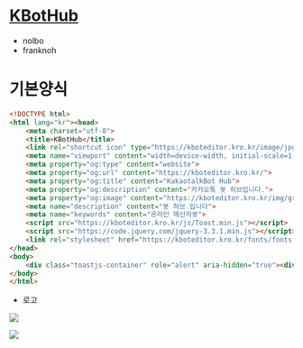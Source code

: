 # [KBotHub](https://kboteditor.kro.kr)



* nolbo
* franknoh

# 기본양식

```html
<!DOCTYPE html>
<html lang="kr"><head>
	<meta charset="utf-8">
	<title>KBotHub</title>
	<link rel="shortcut icon" type="https://kboteditor.kro.kr/image/jpg" href="img/output-onlinepngtools.ico"/>
	<meta name="viewport" content="width=device-width, initial-scale=1, shrink-to-fit=no">
	<meta property="og:type" content="website">
	<meta property="og:url" content="https://kboteditor.kro.kr/">
	<meta property="og:title" content="KakaotalkBot Hub">
	<meta property="og:description" content="카카오톡 봇 허브입니다.">
	<meta property="og:image" content="https://kboteditor.kro.kr/img/grp_img.jpg">
	<meta name="description" content="봇 허브 입니다">
	<meta name="keywords" content="온라인 메신저봇">
	<script src="https://kboteditor.kro.kr/js/Toast.min.js"></script>
	<script src="https://code.jquery.com/jquery-3.3.1.min.js"></script>
	<link rel="stylesheet" href="https://kboteditor.kro.kr/fonts/fonts.css">
</head>
<body>
	<div class="toastjs-container" role="alert" aria-hidden="true"><div class="toastjs"></div></div>
</body>
</html>
```

* 로고

![](https://kboteditor.kro.kr/img/grp_img.jpg)

![](https://kboteditor.kro.kr/img/logo.png)
